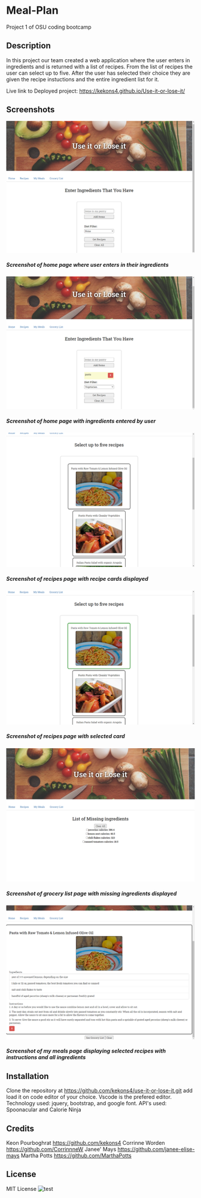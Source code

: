 # Meal-Plan
Project 1 of OSU coding bootcamp

## Description
In this project our team created a web application where the user enters in ingredients and is returned with a list of recipes.
From the list of recipes the user can select up to five. After the user has selected their choice they are given the recipe instuctions
and the entire ingredient list for it.

Live link to Deployed project: https://kekons4.github.io/Use-it-or-lose-it/

## Screenshots

![Screenshot_one](/assets/images/screenshot_one.png)
##### Screenshot of home page where user enters in their ingredients

![Screenshot_two](/assets/images/screenshot_two.png)
##### Screenshot of home page with ingredients entered by user

![Screenshot_three](/assets/images/screenshot_three.png)
##### Screenshot of recipes page with recipe cards displayed

![Screenshot_four](/assets/images/screenshot_four.png)
##### Screenshot of recipes page with selected card

![Screenshot_five](/assets/images/screenshot_five.png)
##### Screenshot of grocery list page with missing ingredients displayed

![Screenshot_six](/assets/images/screenshot_six.png)
##### Screenshot of my meals page displaying selected recipes with instructions and all ingredients

## Installation

Clone the repository at https://github.com/kekons4/use-it-or-lose-it.git add load it on
code editor of your choice. Vscode is the prefered editor.
Technology used: jquery, bootstrap, and google font.
API's used: Spoonacular and Calorie Ninja

## Credits

Keon Pourboghrat https://github.com/kekons4
Corrinne Worden https://github.com/CorrinnneW
Janee' Mays https://github.com/janee-elise-mays
Martha Potts https://github.com/MarthaPotts

## License

MIT License
![test](https://img.shields.io/apm/l/test)
